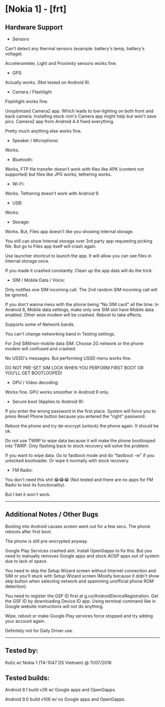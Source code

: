# [Nokia 1] - [frt]

## Hardware Support

* Sensors

Can't detect any thermal sensors (example: battery's temp, battery's voltage).

Accelerometer, Light and Proximity sensors works fine.

* GPS:

Actually works. (Not tested on Android 9).

* Camera / Flashlight

Flashlight works fine.

Unoptimized Camera2 app. Which leads to low-lighting on both front and back camera. Installing stock rom's Camera app might help but won't save pics. Camera2 app from Android 4.4 fixed everything.

Pretty much anything else works fine.

* Speaker / Microphone:

Works.
  
* Bluetooth:

Works, FTP file transfer doesn't work with files like APK (content not supported) but files like JPG works, tethering works.

* Wi-Fi:

Works. Tethering doesn't work with Android 9.

* USB:

Works.

* Storage:

Works. But, Files app doesn't like you showing Internal storage.

You still can show Internal storage over 3rd party app requesting picking file. But go to Files app itself will crash again.

Use launcher shortcut to launch the app. It will allow you can see files in Internal storage once.

If you made it crashed constantly. Clean up the app data will do the trick.

* SIM / Mobile Data / Voice:

Only notifies one SIM incoming call. The 2nd random SIM incoming call will be ignored.

If you don't wanna mess with the phone being "No SIM card" all the time: In Android 8, Mobile data settings, make only one SIM slot have Mobile data enabled. Other wise modem will be crashed. Reboot to take effects.

Supports some of Network bands.

You can't change networking band in Testing settings.

For 2nd SIM/non-mobile data SIM. Choose 2G network or the phone modem will confused and crashed.

No USSD's messages. But performing USSD menu works fine.

DO NOT PRE-SET SIM LOCK WHEN YOU PERFORM FIRST BOOT OR YOU'LL GET BOOTLOOPED!

* GPU / Video decoding:

Works fine. GPU works smoother in Android 9 only.

* Secure boot (Applies to Android 9):

If you enter the wrong password in the first place. System will force you to press Reset Phone button because you entered the "right" password.

Reboot the phone and try de-encrypt (unlock) the phone again. It should be ok.

Do not use TWRP to wipe data because it will make the phone bootlooped into TWRP. Only flashing back to stock recovery will solve the problem.

If you want to wipe data. Go to fastboot mode and do "fastboot -w" if you unlocked bootloader. Or wipe it normally with stock recovery.

* FM Radio:

You don't need this shit 😂😂😂 (Not tested and there are no apps for FM Radio to test its functionality).

But I bet it won't work.

***
## Additional Notes / Other Bugs

Booting into Android causes screen went out for a few secs. The phone reboots after first boot.

The phone is still pre-encrypted anyway.

Google Play Services crashed alot. Install OpenGapps to fix this. But you need to manually removes Google apps and stock AOSP apps out of system due to lack of space.

You need to skip the Setup Wizard screen without Internet connection and SIM or you'll stuck with Setup Wizard screen (Mostly because it didn't show skip button when selecting network and spamming unofficial phone ROM detection).

You need to register the GSF ID first at g.co/AndroidDeviceRegistration. Get the GSF ID by downloading Device ID app. Using terminal command like in Google website instructions will not do anything.

Wipe, reboot or make Google Play services force stopped and try adding your account again.

Definitely not for Daily Driver use.

***


## Tested by:

Kutiz w/ Nokia 1 (TA-1047 DS Vietnam) @ 11/07/2018

## Tested builds:

Android 8.1 build v26 w/ Google apps and OpenGapps.

Android 9.0 build v106 w/ no Google apps and OpenGapps.
